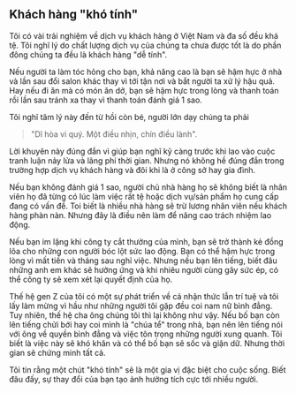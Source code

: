 ## Khách hàng "khó tính"

Tôi có vài trải nghiệm về dịch vụ khách hàng ở Việt Nam và đa số đều khá tệ. Tôi nghĩ lý do chất lượng dịch vụ của chúng ta chưa được tốt là do phần đông chúng ta đều là khách hàng "dễ tính".

Nếu người ta làm tóc hỏng cho bạn, khả năng cao là bạn sẽ hậm hực ở nhà và lần sau đổi salon khác thay vì tới tận nơi và bắt người ta xử lý hậu quả. Hay nếu đi ăn mà có món ăn dở, bạn sẽ hậm hực trong lòng và thanh toán rồi lần sau tránh xa thay vì thanh toán đánh giá 1 sao.

Tôi nghĩ tâm lý này đến từ hồi còn bé, người lớn dạy chúng ta phải 

> "Dĩ hòa vi quý. Một điều nhịn, chín điều lành". 

Lời khuyên này đúng đắn vì giúp bạn nghĩ kỹ càng trước khi lao vào cuộc tranh luận nảy lửa và lãng phí thời gian. Nhưng nó không hề đúng đắn trong trường hợp dịch vụ khách hàng và đôi khi là ở công sở hay gia đình. 

Nếu bạn không đánh giá 1 sao, người chủ nhà hàng họ sẽ không biết là nhân viên họ đã từng có lúc làm việc rất tệ hoặc dịch vụ/sản phẩm họ cung cấp đang có vấn đề. Toi biết là nhiều nhà hàng sẽ trừ lương nhân viên nếu khách hàng phàn nàn. Nhưng đây là điều nên làm để nâng cao trách nhiệm lao động. 

Nếu bạn im lặng khi công ty cắt thưởng của mình, bạn sẽ trở thành kẻ đồng lõa cho những con người bóc lột sức lao động. Bạn có thể hậm hực trong lòng vì mất tiền và tháng sau nghỉ việc. Nhưng nếu bạn lên tiếng, biết đâu những anh em khác sẽ hưởng ứng và khi nhiêu người cùng gây sức ép, có thể công ty sẽ xem xét lại quyết định của họ.

Thế hệ gen Z của tôi có một sự phát triển về cả nhận thức lẫn trí tuệ và tôi lấy làm mừng vì hầu như những người tôi gặp đều coi nam nữ bình đẳng. Tuy nhiên, thế hệ cha ông chúng tôi thì lại không như vậy. Nếu bố bạn còn lên tiếng chửi bới hay coi mình là "chúa tể" trong nhà, bạn nên lên tiếng nói với ông về quyền bình đẳng và việc tôn trọng những người xung quanh. Tôi biết là việc này sẽ khó khăn và có thể bố bạn sẽ sốc và giận dữ. Nhưng thời gian sẽ chứng minh tất cả.

Tôi tin rằng một chút "khó tính" sẽ là một gia vị đặc biệt cho cuộc sống. Biết đâu đấy, sự thay đổi của bạn tạo ảnh hưởng tích cực tới nhiều người.

